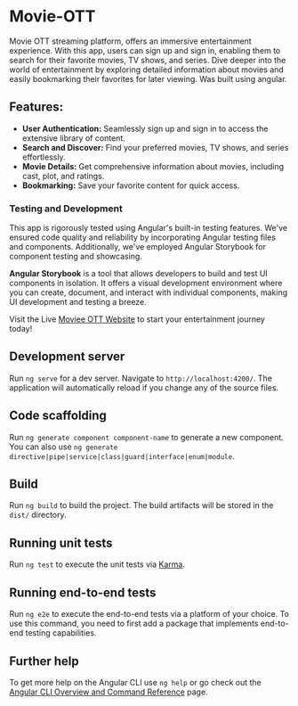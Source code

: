 # Movie-OTT

Movie OTT streaming platform, offers an immersive entertainment experience. With this app, users can sign up and sign in, enabling them to search for their favorite movies, TV shows, and series. Dive deeper into the world of entertainment by exploring detailed information about movies and easily bookmarking their favorites for later viewing. Was built using angular.

## Features:
- **User Authentication:** Seamlessly sign up and sign in to access the extensive library of content.
- **Search and Discover:** Find your preferred movies, TV shows, and series effortlessly.
- **Movie Details:** Get comprehensive information about movies, including cast, plot, and ratings.
- **Bookmarking:** Save your favorite content for quick access.

### Testing and Development
This app is rigorously tested using Angular's built-in testing features. We've ensured code quality and reliability by incorporating Angular testing files and components. Additionally, we've employed Angular Storybook for component testing and showcasing.

**Angular Storybook** is a tool that allows developers to build and test UI components in isolation. It offers a visual development environment where you can create, document, and interact with individual components, making UI development and testing a breeze.

Visit the Live [Moviee OTT Website](https://movie-ott-watch.netlify.app) to start your entertainment journey today!

## Development server

Run `ng serve` for a dev server. Navigate to `http://localhost:4200/`. The application will automatically reload if you change any of the source files.

## Code scaffolding

Run `ng generate component component-name` to generate a new component. You can also use `ng generate directive|pipe|service|class|guard|interface|enum|module`.

## Build

Run `ng build` to build the project. The build artifacts will be stored in the `dist/` directory.

## Running unit tests

Run `ng test` to execute the unit tests via [Karma](https://karma-runner.github.io).

## Running end-to-end tests

Run `ng e2e` to execute the end-to-end tests via a platform of your choice. To use this command, you need to first add a package that implements end-to-end testing capabilities.

## Further help

To get more help on the Angular CLI use `ng help` or go check out the [Angular CLI Overview and Command Reference](https://angular.io/cli) page.
